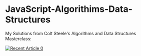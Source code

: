 # JavaScript-Algorithims-Data-Structures
My Solutions from Colt Steele's Algorithms and Data Structures Masterclass:

<a target="_blank" href="https://www.udemy.com/course/js-algorithms-and-data-structures-masterclass/"><img src="https://freecourseudemy.com/wp-content/uploads/2019/10/JavaScript-Algorithms-And-Data-Structures-Masterclass.jpg" alt="Recent Article 0">

